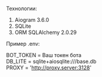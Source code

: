 Технологии:  
1) Aiogram 3.6.0  
2) SQLite  
3) ORM SQLAlchemy 2.0.29  

 
Пример .env:  

BOT_TOKEN = Ваш токен бота  
DB_LITE = sqlite+aiosqlite:///base.db  
PROXY = 'http://proxy.server:3128'  
